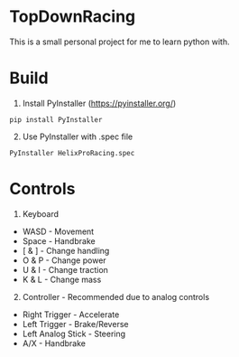 # TopDownRacing
This is a small personal project for me to learn python with.

# Build
1. Install PyInstaller (https://pyinstaller.org/)
```
pip install PyInstaller
```
2. Use PyInstaller with .spec file
```
PyInstaller HelixProRacing.spec
```

# Controls
1. Keyboard
  * WASD - Movement
  * Space - Handbrake
  * [ & ] - Change handling
  * O & P - Change power
  * U & I - Change traction
  * K & L - Change mass
2. Controller - Recommended due to analog controls
  * Right Trigger - Accelerate
  * Left Trigger - Brake/Reverse
  * Left Analog Stick - Steering
  * A/X - Handbrake
